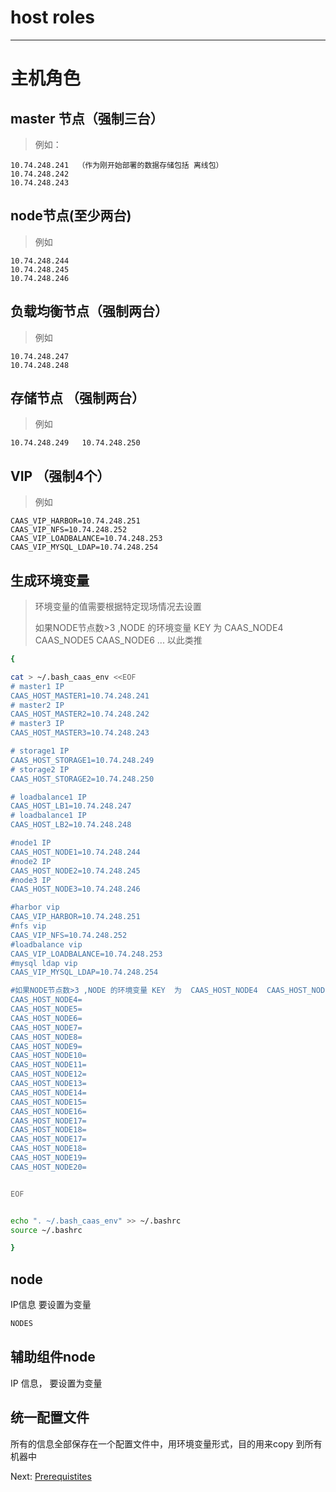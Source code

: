 # host roles

---

# 主机角色

## master 节点（**强制三台**）

> 例如：

```
10.74.248.241  （作为刚开始部署的数据存储包括 离线包）   
10.74.248.242     
10.74.248.243
```

## node节点\(至少两台\)

> 例如

```
10.74.248.244
10.74.248.245
10.74.248.246
```

## 负载均衡节点（强制两台）

> 例如

```
10.74.248.247
10.74.248.248
```

## 存储节点 （强制两台）

> 例如

```
10.74.248.249   10.74.248.250
```

## VIP （强制4个）

> 例如

```
CAAS_VIP_HARBOR=10.74.248.251
CAAS_VIP_NFS=10.74.248.252
CAAS_VIP_LOADBALANCE=10.74.248.253
CAAS_VIP_MYSQL_LDAP=10.74.248.254
```

## 生成环境变量

> 环境变量的值需要根据特定现场情况去设置
>
> 如果NODE节点数&gt;3 ,NODE 的环境变量 KEY  为  CAAS\_NODE4  CAAS\_NODE5 CAAS\_NODE6 ... 以此类推

```bash
{

cat > ~/.bash_caas_env <<EOF
# master1 IP
CAAS_HOST_MASTER1=10.74.248.241
# master2 IP
CAAS_HOST_MASTER2=10.74.248.242
# master3 IP
CAAS_HOST_MASTER3=10.74.248.243

# storage1 IP
CAAS_HOST_STORAGE1=10.74.248.249
# storage2 IP
CAAS_HOST_STORAGE2=10.74.248.250

# loadbalance1 IP
CAAS_HOST_LB1=10.74.248.247
# loadbalance1 IP
CAAS_HOST_LB2=10.74.248.248

#node1 IP
CAAS_HOST_NODE1=10.74.248.244
#node2 IP
CAAS_HOST_NODE2=10.74.248.245
#node3 IP
CAAS_HOST_NODE3=10.74.248.246

#harbor vip
CAAS_VIP_HARBOR=10.74.248.251
#nfs vip
CAAS_VIP_NFS=10.74.248.252
#loadbalance vip
CAAS_VIP_LOADBALANCE=10.74.248.253
#mysql ldap vip
CAAS_VIP_MYSQL_LDAP=10.74.248.254

#如果NODE节点数>3 ,NODE 的环境变量 KEY  为  CAAS_HOST_NODE4  CAAS_HOST_NODE5 CAAS_HOST_NODE6 ... 以此类推
CAAS_HOST_NODE4=
CAAS_HOST_NODE5=
CAAS_HOST_NODE6=
CAAS_HOST_NODE7=
CAAS_HOST_NODE8=
CAAS_HOST_NODE9=
CAAS_HOST_NODE10=
CAAS_HOST_NODE11=
CAAS_HOST_NODE12=
CAAS_HOST_NODE13=
CAAS_HOST_NODE14=
CAAS_HOST_NODE15=
CAAS_HOST_NODE16=
CAAS_HOST_NODE17=
CAAS_HOST_NODE18=
CAAS_HOST_NODE17=
CAAS_HOST_NODE18=
CAAS_HOST_NODE19=
CAAS_HOST_NODE20=


EOF


echo ". ~/.bash_caas_env" >> ~/.bashrc
source ~/.bashrc

}
```

## node

IP信息 要设置为变量

```bash
NODES
```

## 辅助组件node

IP 信息， 要设置为变量

## 统一配置文件

所有的信息全部保存在一个配置文件中，用环境变量形式，目的用来copy 到所有机器中

Next:  [Prerequistites](https://legacy.gitbook.com/book/jiulongzaitian/caas/edit#)

